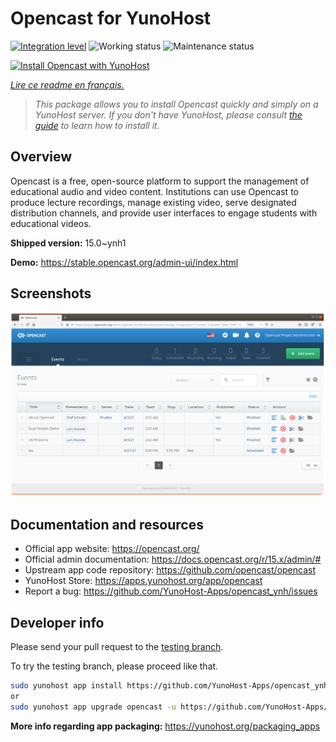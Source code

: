 <!--
N.B.: This README was automatically generated by https://github.com/YunoHost/apps/tree/master/tools/README-generator
It shall NOT be edited by hand.
-->

# Opencast for YunoHost

[![Integration level](https://dash.yunohost.org/integration/opencast.svg)](https://dash.yunohost.org/appci/app/opencast) ![Working status](https://ci-apps.yunohost.org/ci/badges/opencast.status.svg) ![Maintenance status](https://ci-apps.yunohost.org/ci/badges/opencast.maintain.svg)

[![Install Opencast with YunoHost](https://install-app.yunohost.org/install-with-yunohost.svg)](https://install-app.yunohost.org/?app=opencast)

*[Lire ce readme en français.](./README_fr.md)*

> *This package allows you to install Opencast quickly and simply on a YunoHost server.
If you don't have YunoHost, please consult [the guide](https://yunohost.org/#/install) to learn how to install it.*

## Overview

Opencast is a free, open-source platform to support the management of educational audio and video content. Institutions can use Opencast to produce lecture recordings, manage existing video, serve designated distribution channels, and provide user interfaces to engage students with educational videos.


**Shipped version:** 15.0~ynh1

**Demo:** https://stable.opencast.org/admin-ui/index.html

## Screenshots

![Screenshot of Opencast](./doc/screenshots/screeshot.png)

## Documentation and resources

* Official app website: <https://opencast.org/>
* Official admin documentation: <https://docs.opencast.org/r/15.x/admin/#>
* Upstream app code repository: <https://github.com/opencast/opencast>
* YunoHost Store: <https://apps.yunohost.org/app/opencast>
* Report a bug: <https://github.com/YunoHost-Apps/opencast_ynh/issues>

## Developer info

Please send your pull request to the [testing branch](https://github.com/YunoHost-Apps/opencast_ynh/tree/testing).

To try the testing branch, please proceed like that.

``` bash
sudo yunohost app install https://github.com/YunoHost-Apps/opencast_ynh/tree/testing --debug
or
sudo yunohost app upgrade opencast -u https://github.com/YunoHost-Apps/opencast_ynh/tree/testing --debug
```

**More info regarding app packaging:** <https://yunohost.org/packaging_apps>
